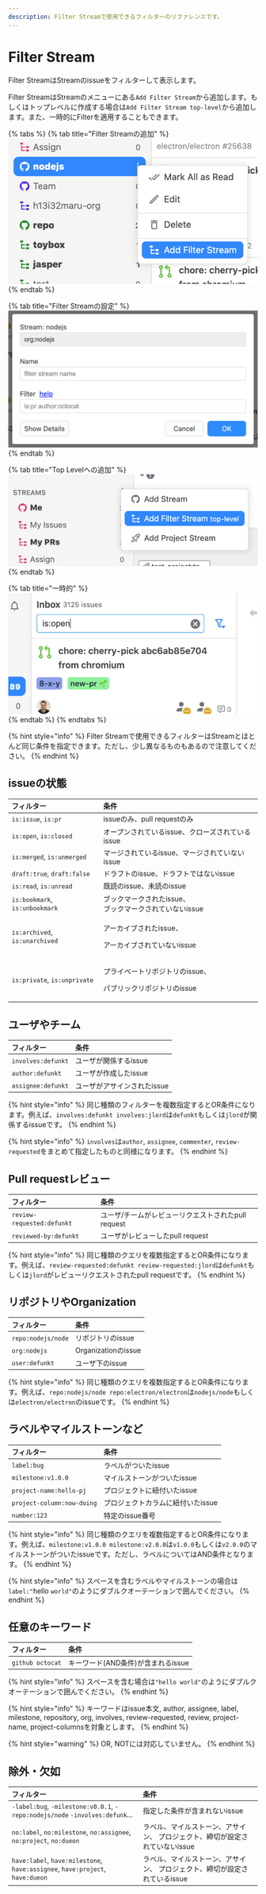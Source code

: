 ```yaml
---
description: Filter Streamで使用できるフィルターのリファレンスです。
---
```


# Filter Stream

Filter StreamはStreamのissueをフィルターして表示します。

Filter StreamはStreamのメニューにある`Add Filter Stream`から追加します。もしくはトップレベルに作成する場合は`Add Filter Stream top-level`から追加します。また、一時的にFilterを適用することもできます。

{% tabs %}
{% tab title="Filter Streamの追加" %}
![](../.gitbook/assets/10_filter_stream1.png)
{% endtab %}

{% tab title="Filter Streamの設定" %}
![](../.gitbook/assets/10_filter_stream2.png)
{% endtab %}

{% tab title="Top Levelへの追加" %}
![](../.gitbook/assets/10_filter_stream3.png)
{% endtab %}

{% tab title="一時的" %}
![](../.gitbook/assets/10_filter_stream4.png)
{% endtab %}
{% endtabs %}

{% hint style="info" %}
Filter Streamで使用できるフィルターはStreamとほとんど同じ条件を指定できます。ただし、少し異なるものもあるので注意してください。
{% endhint %}

## issueの状態 <a id="is-filter"></a>

<table>
  <thead>
    <tr>
      <th style="text-align:left">&#x30D5;&#x30A3;&#x30EB;&#x30BF;&#x30FC;</th>
      <th style="text-align:left">&#x6761;&#x4EF6;</th>
    </tr>
  </thead>
  <tbody>
    <tr>
      <td style="text-align:left"><code>is:issue</code>, <code>is:pr</code>
      </td>
      <td style="text-align:left">issue&#x306E;&#x307F;&#x3001;pull request&#x306E;&#x307F;</td>
    </tr>
    <tr>
      <td style="text-align:left"><code>is:open</code>, <code>is:closed</code>
      </td>
      <td style="text-align:left">&#x30AA;&#x30FC;&#x30D7;&#x30F3;&#x3055;&#x308C;&#x3066;&#x3044;&#x308B;issue&#x3001;&#x30AF;&#x30ED;&#x30FC;&#x30BA;&#x3055;&#x308C;&#x3066;&#x3044;&#x308B;issue</td>
    </tr>
    <tr>
      <td style="text-align:left"><code>is:merged</code>, <code>is:unmerged</code>
      </td>
      <td style="text-align:left">&#x30DE;&#x30FC;&#x30B8;&#x3055;&#x308C;&#x3066;&#x3044;&#x308B;issue&#x3001;&#x30DE;&#x30FC;&#x30B8;&#x3055;&#x308C;&#x3066;&#x3044;&#x306A;&#x3044;issue</td>
    </tr>
    <tr>
      <td style="text-align:left"><code>draft:true</code>, <code>draft:false</code>
      </td>
      <td style="text-align:left">&#x30C9;&#x30E9;&#x30D5;&#x30C8;&#x306E;issue&#x3001;&#x30C9;&#x30E9;&#x30D5;&#x30C8;&#x3067;&#x306F;&#x306A;&#x3044;issue&#x200C;</td>
    </tr>
    <tr>
      <td style="text-align:left"><code>is:read</code>, <code>is:unread</code>
      </td>
      <td style="text-align:left">&#x65E2;&#x8AAD;&#x306E;issue&#x3001;&#x672A;&#x8AAD;&#x306E;issue</td>
    </tr>
    <tr>
      <td style="text-align:left"><code>is:bookmark</code>, <code>is:unbookmark</code>
      </td>
      <td style="text-align:left">&#x30D6;&#x30C3;&#x30AF;&#x30DE;&#x30FC;&#x30AF;&#x3055;&#x308C;&#x305F;issue&#x3001;
        <br
        />&#x30D6;&#x30C3;&#x30AF;&#x30DE;&#x30FC;&#x30AF;&#x3055;&#x308C;&#x3066;&#x3044;&#x306A;&#x3044;issue</td>
    </tr>
    <tr>
      <td style="text-align:left"><code>is:archived</code>, <code>is:unarchived</code>
      </td>
      <td style="text-align:left">
        <p>&#x30A2;&#x30FC;&#x30AB;&#x30A4;&#x30D6;&#x3055;&#x308C;&#x305F;issue&#x3001;</p>
        <p>&#x30A2;&#x30FC;&#x30AB;&#x30A4;&#x30D6;&#x3055;&#x308C;&#x3066;&#x3044;&#x306A;&#x3044;issue</p>
      </td>
    </tr>
    <tr>
      <td style="text-align:left"><code>is:private</code>, <code>is:unprivate</code>
      </td>
      <td style="text-align:left">
        <p>&#x30D7;&#x30E9;&#x30A4;&#x30D9;&#x30FC;&#x30C8;&#x30EA;&#x30DD;&#x30B8;&#x30C8;&#x30EA;&#x306E;issue&#x3001;</p>
        <p>&#x30D1;&#x30D6;&#x30EA;&#x30C3;&#x30AF;&#x30EA;&#x30DD;&#x30B8;&#x30C8;&#x30EA;&#x306E;issue</p>
      </td>
    </tr>
  </tbody>
</table>

## ユーザやチーム <a id="involves-filter"></a>

| フィルター | 条件 |
| :--- | :--- |
| `involves:defunkt` | ユーザが関係するissue |
| `author:defunkt` | ユーザが作成したissue |
| `assignee:defunkt` | ユーザがアサインされたissue |

{% hint style="info" %}
同じ種類のフィルターを複数指定するとOR条件になります。例えば、`involves:defunkt involves:jlord`は`defunkt`もしくは`jlord`が関係するissueです。
{% endhint %}

{% hint style="info" %}
`involves`は`author`, `assignee`, `commenter`, `review-requested`をまとめて指定したものと同様になります。‌
{% endhint %}

## Pull requestレビュー <a id="review-filter"></a>

| フィルター | 条件 |
| :--- | :--- |
| `review-requested:defunkt` | ユーザ/チームがレビューリクエストされたpull request |
| `reviewed-by:defunkt` | ユーザがレビューしたpull request |

{% hint style="info" %}
同じ種類のクエリを複数指定するとOR条件になります。例えば、‌`review-requested:defunkt review-requested:jlord`は`defunkt`もしくは`jlord`がレビューリクエストされたpull requestです。
{% endhint %}

## リポジトリやOrganization <a id="repo-filter"></a>

| フィルター | 条件 |
| :--- | :--- |
| `repo:nodejs/node` | リポジトリのissue |
| `org:nodejs` | Organizationのissue |
| `user:defunkt` | ユーザ下のissue |

{% hint style="info" %}
同じ種類のクエリを複数指定するとOR条件になります。‌例えば、`repo:nodejs/node repo:electron/electron`は`nodejs/node`もしくは`electron/electron`のissueです。
{% endhint %}

## ラベルやマイルストーンなど <a id="label-filter"></a>

| フィルター | 条件 |
| :--- | :--- |
| `label:bug` | ラベルがついたissue |
| `milestone:v1.0.0` | マイルストーンがついたissue |
| `project-name:hello-pj` | プロジェクトに紐付いたissue |
| `project-column:now-doing` | プロジェクトカラムに紐付いたissue |
| `number:123` | 特定のissue番号 |

{% hint style="info" %}
同じ種類のクエリを複数指定するとOR条件になります。例えば、`milestone:v1.0.0 milestone:v2.0.0`は`v1.0.0`もしくは`v2.0.0`のマイルストーンがついたissueです。ただし、ラベルについてはAND条件となります。
{% endhint %}

{% hint style="info" %}
スペースを含むラベルやマイルストーンの場合は`label:"`hello `world"`のようにダブルクオーテーションで囲んでください。‌
{% endhint %}

## 任意のキーワード <a id="keyword-filter"></a>

| フィルター | 条件 |
| :--- | :--- |
| `github octocat` | キーワード\(AND条件\)が含まれるissue |

{% hint style="info" %}
スペースを含む場合は`"hello world"`のようにダブルクオーテーションで囲んでください。
{% endhint %}

{% hint style="info" %}
キーワードはissue本文, author, assignee, label, milestone, repository, org, involves, review-requested, review, project-name, project-columnsを対象とします。
{% endhint %}

{% hint style="warning" %}
OR, NOTには対応していません。
{% endhint %}

## 除外・欠如 <a id="exclude-filter"></a>

| フィルター | 条件 |
| :--- | :--- |
| `-label:bug`, `-milestone:v0.0.1`, `-repo:nodejs/node` `-involves:defunk`... | 指定した条件が含まれないissue |
| `no:label`, `no:milestone`, `no:assignee`, `no:project`, `no:dueon` | ラベル、マイルストーン、アサイン、 プロジェクト、締切が設定されていないissue |
| `have:label`, `have:milestone`, `have:assignee`, `have:project`, `have:dueon` | ラベル、マイルストーン、アサイン、 プロジェクト、締切が設定されているissue |

